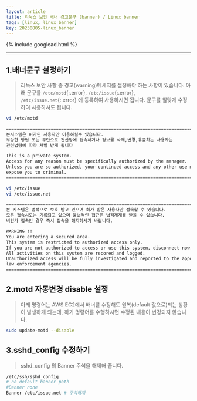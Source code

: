 ```yaml
---
layout: article
title: 리눅스 보안 배너 경고문구 (banner) / Linux banner
tags: [linux, linux banner]
key: 20230805-linux_banner
---
```


{% include googlead.html %}

---

## 1.배너문구 설정하기

> 리눅스 보안 사항 중 경고(warning)메세지를 설정해야 하는 사항이 있습니다.
> 아래 문구를 `/etc/motd`{:.error}, `/etc/issue`{:.error}, `/etc/issue.net`{:.error} 에 등록하여 사용하시면 됩니다.
> 문구를 알맞게 수정하여 사용하셔도 됩니다.

```bash
vi /etc/motd

===============================================================================
본시스템은 허가된 사용자만 이용하실수 있습니다.
부당한 방법 또는 무단으로 전산망에 접속하거나 정보를 삭제,변경,유출하는 사용자는
관련법령에 따라 처벌 받게 됩니다

This is a private system.
Access for any reason must be specifically authorized by the manager.
Unless you are so authorized, your continued access and any other use may
expose you to criminal.
===============================================================================
```

```bash
vi /etc/issue
vi /etc/issue.net

=============================================================================
본 시스템은 법적으로 보호 받고 있으며 허가 받은 사용자만 접속할 수 있습니다.
모든 접속시도는 기록되고 있으며 불법적인 접근은 법적제재를 받을 수 있습니다.
비인가 접속인 경우 즉시 접속을 해지하시기 바랍니다.

WARNING !!
You are entering a secured area.
This system is restricted to authorized access only.
If you are not authorized to access or use this system, disconnect now.
All activities on this system are recored and logged.
Unauthorized access will be fully investigated and reported to the appopriate
law enforcement agencies.
=============================================================================
```

## 2.motd 자동변경 disable 설정

> 아래 명령어는 AWS EC2에서 배너를 수정해도 원복(default 값으로)되는 상황이 발생하게 되는데,
> 하기 명령어를 수행하시면 수정된 내용이 변경되지 않습니다.

```bash
sudo update-motd --disable
```

## 3.sshd_config 수정하기

> sshd_config 의 Banner 주석을 해제해 줍니다.

```bash
/etc/ssh/sshd_config
# no default banner path
#Banner none
Banner /etc/issue.net # 주석해제
```